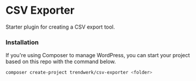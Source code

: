 # CSV Exporter
Starter plugin for creating a CSV export tool.

### Installation
If you're using Composer to manage WordPress, you can start your project based on this repo with the command below.
```sh
composer create-project trendwerk/csv-exporter <folder>
```
